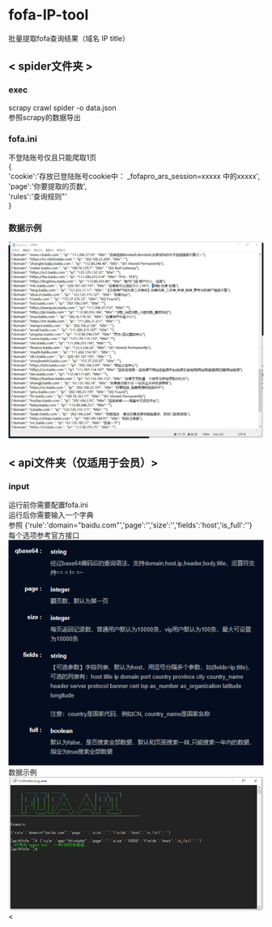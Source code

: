 # fofa-IP-tool
批量提取fofa查询结果（域名 IP title）

## < spider文件夹 ><br>
### exec<br>
scrapy crawl spider -o data.json<br>
参照scrapy的数据导出<br>
### fofa.ini <br>
不登陆账号仅且只能爬取1页<br>
{<br>
'cookie':'存放已登陆账号cookie中： _fofapro_ars_session=xxxxx  中的xxxxx',<br>
'page':'你要提取的页数',<br>
'rules':'查询规则"'<br>
}<br>
### 数据示例<br>
![Image text](https://github.com/k-fire/fofa-IP-tool/blob/master/spider/img.png?raw=true)<br>

## < api文件夹（仅适用于会员）><br>
### input<br>
运行前你需要配置fofa.ini<br>
运行后你需要输入一个字典<br>
参照 {'rule':'domain="baidu.com"','page':'','size':'','fields':'host','is_full':''}<br>
每个选项参考官方接口<br>
![Image text](https://github.com/k-fire/fofa-IP-tool/blob/master/api/api.bmp?raw=true)<br>
 数据示例<br>
![Image text](https://github.com/k-fire/fofa-IP-tool/blob/master/api/img.bmp?raw=true)<br>
<
